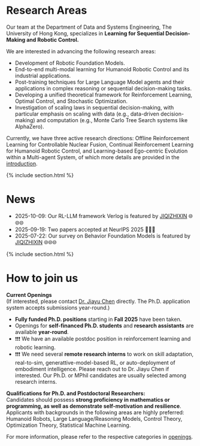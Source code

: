 ---
---

# Research Areas

Our team at the Department of Data and Systems Engineering, The University of Hong Kong, specializes in **Learning for Sequential Decision-Making and Robotic Control.**


We are interested in advancing the following research areas:  

<!-- - Theoretical foundations, algorithm design, and applications of (Multi-agent) Reinforcement Learning;   -->
- Development of Robotic Foundation Models. 
- End-to-end multi-modal learning for Humanoid Robotic Control and its industrial applications.
- Post-training techniques for Large Language Model agents and their applications in complex reasoning or sequential decision-making tasks.
- Developing a unified theoretical framework for Reinforcement Learning, Optimal Control, and Stochastic Optimization.
- Investigation of scaling laws in sequential decision-making, with particular emphasis on scaling with data (e.g., data-driven decision-making) and computation (e.g., Monte Carlo Tree Search systems like AlphaZero).
<!-- - Artificial General Intelligence grounded in the principles of [The Alberta Plan](http://www.incompleteideas.net/Talks/AlbertaPlan.pdf). -->

Currently, we have three active research directions: Offline Reinforcement Learning for Controllable Nuclear Fusion, Continual Reinforcement Learning for Humanoid Robotic Control, and Learning-based Ego-centric Evolution within a Multi-agent System, of which more details are provided in the [introduction](http://agentic-intelligence-lab.org/files/research_topics.pdf).  

{% include section.html %}

# News

- 2025-10-09: Our RL-LLM framework Verlog is featured by [JIQIZHIXIN](https://mp.weixin.qq.com/s/jBxNXqqjSnDzEfP5ONyrhA) 🌐🌐🌐
- 2025-09-19: Two papers accepted at NeurIPS 2025 🎉🎉🎉 
- 2025-07-22: Our survey on Behavior Foundation Models is featured by [JIQIZHIXIN](https://mp.weixin.qq.com/s/V9zFIZRxjL0GLE7rxNREZQ) 🌐🌐🌐


{% include section.html %}

# How to join us

**Current Openings**  
(If interested, please contact [Dr. Jiayu Chen](https://agentic-intelligence-lab.org/members/jiayu-chen.html) directly. The Ph.D. application system accepts submissions year-round.)  

<!-- - **Two fully funded Ph.D. positions** starting in **Fall 2025 (as early as July)** -->
<!-- - Openings for **postdoctoral researchers**, **self-financed Ph.D. students**, **part-time Ph.D. students**, **research assistants**, and **visiting scholars** are available **year-round**  -->
- **Fully funded Ph.D. positions** starting in **Fall 2025** have been taken. 
- Openings for **self-financed Ph.D. students** and  **research assistants** are available **year-round**.
- ❗❗❗ We have an available postdoc position in reinforcement learning and robotic learning.
- ❗❗❗ We need several **remote research interns** to work on skill adaptation, real-to-sim, generattive-model-based RL, or auto-deployment of embodiment intelligence. Please reach out to Dr. Jiayu Chen if interested. Our Ph.D. or MPhil candidates are usually selected among research interns.

**Qualifications for Ph.D. and Postdoctoral Researchers:**  
Candidates should possess **strong proficiency in mathematics or programming, as well as demonstrate self-motivation and resilience**. Applicants with backgrounds in the following areas are highly preferred: Humanoid Robots, Large Language/Reasoning Models, Control Theory, Optimization Theory, Statistical Machine Learning.

For more information, please refer to the respective categories in [openings](https://agentic-intelligence-lab.org/openings/).  


<!-- ---

{% capture text %}

Lorem ipsum dolor sit amet, consectetur adipiscing elit, sed do eiusmod tempor incididunt ut labore et dolore magna aliqua.

{%
  include button.html
  link="team"
  text="Meet our team"
  icon="fa-solid fa-arrow-right"
  flip=true
  style="bare"
%}

{% endcapture %}

{%
  include feature.html
  image="images/photo.jpg"
  link="team"
  title="Our Team"
  text=text
%} -->

<!-- {% capture text %}

Lorem ipsum dolor sit amet, consectetur adipiscing elit, sed do eiusmod tempor incididunt ut labore et dolore magna aliqua.

{%
  include button.html
  link="research"
  text="See our publications"
  icon="fa-solid fa-arrow-right"
  flip=true
  style="bare"
%}

{% endcapture %}

{%
  include feature.html
  image="images/photo.jpg"
  link="research"
  title="Our Research"
  text=text
%}

{% capture text %}

Lorem ipsum dolor sit amet, consectetur adipiscing elit, sed do eiusmod tempor incididunt ut labore et dolore magna aliqua.

{%
  include button.html
  link="projects"
  text="Browse our projects"
  icon="fa-solid fa-arrow-right"
  flip=true
  style="bare"
%}

{% endcapture %}

{%
  include feature.html
  image="images/photo.jpg"
  link="projects"
  title="Our Projects"
  flip=true
  style="bare"
  text=text
%} -->
